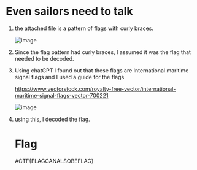 # Even sailors need to talk 

1) the attached file is a pattern of flags with curly braces.

   ![image](https://github.com/Snapskillz123/AuroraCTF/assets/149099858/bafffa15-356e-41db-9829-1b4d6a00cf05)

2) Since the flag pattern had curly braces, I assumed it was the flag that needed to be decoded.
3) Using chatGPT I found out that these flags are International maritime signal flags and I used a guide for the flags

   https://www.vectorstock.com/royalty-free-vector/international-maritime-signal-flags-vector-700221

   ![image](https://github.com/Snapskillz123/AuroraCTF/assets/149099858/fda06d09-d15e-416e-a5d4-7caff7a47c20)
   
4) using this, I decoded the flag.

   # Flag

   ACTF{FLAGCANALSOBEFLAG}


